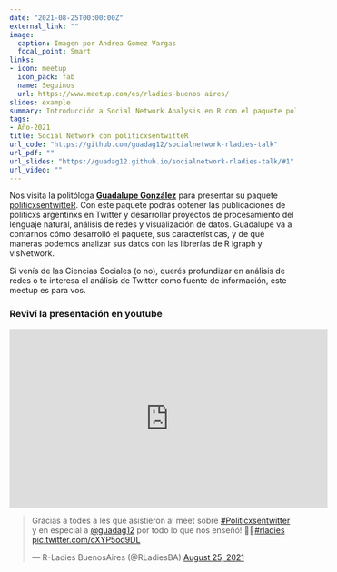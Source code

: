 ```yaml
---
date: "2021-08-25T00:00:00Z"
external_link: ""
image:
  caption: Imagen por Andrea Gomez Vargas
  focal_point: Smart
links:
- icon: meetup
  icon_pack: fab
  name: Seguinos
  url: https://www.meetup.com/es/rladies-buenos-aires/
slides: example
summary: Introducción a Social Network Analysis en R con el paquete politicxsentwitteR
tags:
- Año-2021
title: Social Network con politicxsentwitteR
url_code: "https://github.com/guadag12/socialnetwork-rladies-talk"
url_pdf: ""
url_slides: "https://guadag12.github.io/socialnetwork-rladies-talk/#1"
url_video: ""
---
```


Nos visita la politóloga [**Guadalupe González**](https://github.com/Guadag12) para presentar su paquete [politicxsentwitteR](https://oderedes.shinyapps.io/politicosentwitter/). Con este paquete podrás obtener las publicaciones de politicxs argentinxs en Twitter y desarrollar proyectos de procesamiento del lenguaje natural, análisis de redes y visualización de datos.
Guadalupe va a contarnos cómo desarrolló el paquete, sus características, y de qué maneras podemos analizar sus datos con las librerías de R igraph y visNetwork.


Si venís de las Ciencias Sociales (o no), querés profundizar en análisis de redes o te interesa el análisis de Twitter como fuente de información, este meetup es para vos.




### Reviví la presentación en youtube

<iframe width="560" height="315" src="https://www.youtube.com/embed/BSU82auREmw" title="YouTube video player" frameborder="0" allow="accelerometer; autoplay; clipboard-write; encrypted-media; gyroscope; picture-in-picture" allowfullscreen></iframe>


<blockquote class="twitter-tweet"><p lang="es" dir="ltr">Gracias a todes a les que asistieron al meet sobre <a href="https://twitter.com/hashtag/Politicxsentwitter?src=hash&amp;ref_src=twsrc%5Etfw">#Politicxsentwitter</a> y en especial a <a href="https://twitter.com/guadag12?ref_src=twsrc%5Etfw">@guadag12</a> por todo lo que nos enseñó! 💜😁<a href="https://twitter.com/hashtag/rladies?src=hash&amp;ref_src=twsrc%5Etfw">#rladies</a> <a href="https://t.co/cXYP5od9DL">pic.twitter.com/cXYP5od9DL</a></p>&mdash; R-Ladies BuenosAires (@RLadiesBA) <a href="https://twitter.com/RLadiesBA/status/1430679100860080128?ref_src=twsrc%5Etfw">August 25, 2021</a></blockquote> <script async src="https://platform.twitter.com/widgets.js" charset="utf-8"></script>